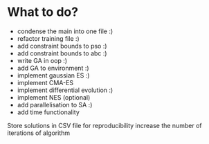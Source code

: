 # What to do?

- condense the main into one file :)
- refactor training file :)
- add constraint bounds to pso :)
- add constraint bounds to abc :)
- write GA in oop :)
- add GA to environment :)
- implement gaussian ES :)
- implement CMA-ES
- implement differential evolution :)
- implement NES (optional)
- add parallelisation to SA :)
- add time functionality

Store solutions in CSV file for reproducibility
increase the number of iterations of algorithm
